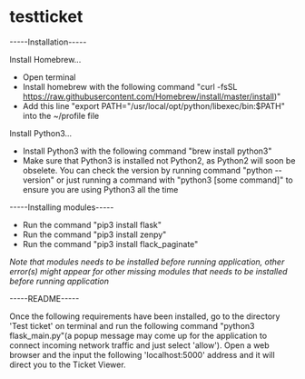 # testticket
-----Installation-----

Install Homebrew...
- Open terminal
- Install homebrew with the following command "curl -fsSL https://raw.githubusercontent.com/Homebrew/install/master/install)"
- Add this line "export PATH="/usr/local/opt/python/libexec/bin:$PATH" into the ~/profile file

Install Python3...
- Install Python3 with the following command "brew install python3"
- Make sure that Python3 is installed not Python2, as Python2 will soon be obselete. You can check the version by running command "python --version" or just running a command with "python3 [some command]" to ensure you are using Python3 all the time

-----Installing modules-----
- Run the command "pip3 install flask"
- Run the command "pip3 install zenpy"
- Run the command "pip3 install flack_paginate"

*Note that modules needs to be installed before running application, other error(s) might appear for other missing modules that needs to be installed before running application*

-----README-----

Once the following requirements have been installed, go to the directory 'Test ticket' on terminal and run the following command "python3 flask_main.py"(a popup message may come up for the application to connect incoming network traffic and just select 'allow'). Open a web browser and the input the following 'localhost:5000' address and it will direct you to the Ticket Viewer.